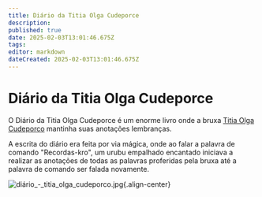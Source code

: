 ```yaml
---
title: Diário da Titia Olga Cudeporce
description: 
published: true
date: 2025-02-03T13:01:46.675Z
tags: 
editor: markdown
dateCreated: 2025-02-03T13:01:46.675Z
---
```


# Diário da Titia Olga Cudeporce
O Diário da Titia Olga Cudeporce é um enorme livro onde a bruxa [Titia Olga Cudeporco](/individuos/titia-olga-cudeporco) mantinha suas anotações lembranças.

A escrita do diário era feita por via mágica, onde ao falar a palavra de comando "Recordas-kro", um urubu empalhado encantado iniciava a realizar as anotações de todas as palavras proferidas pela bruxa até a palavra de comando ser falada novamente.

![diário_-_titia_olga_cudeporco.jpg](/uploads/documentos/diário_-_titia_olga_cudeporco.jpg){.align-center}